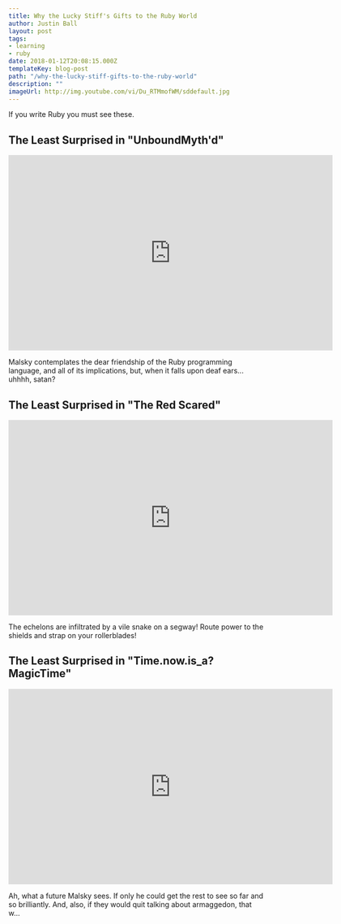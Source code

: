 ```yaml
---
title: Why the Lucky Stiff's Gifts to the Ruby World
author: Justin Ball
layout: post
tags:
- learning
- ruby
date: 2018-01-12T20:08:15.000Z
templateKey: blog-post
path: "/why-the-lucky-stiff-gifts-to-the-ruby-world"
description: ""
imageUrl: http://img.youtube.com/vi/Du_RTMmofWM/sddefault.jpg
---
```

<p>If you write Ruby you must see these.</p>
<div class="youtube-videos video-responsive">
  <div id="Du_RTMmofWM" class="youtube-video">
    <h2 class="youtube-title">The Least Surprised in "UnboundMyth'd"</h2>
    <iframe src="https://www.youtube.com/embed/Du_RTMmofWM" frameborder="0" width="640" height="385" allowfullscreen>
      <p>Your browser does not support iframes.</p>
    </iframe>
    <p class="youtube-description">Malsky contemplates the dear friendship of the Ruby programming language, and all of its implications, but, when it falls upon deaf ears... uhhhh, satan?</p>
  </div>
  <div id="mXZ_htL1rOI" class="youtube-video">
    <h2 class="youtube-title">The Least Surprised in "The Red Scared"</h2>
    <iframe src="https://www.youtube.com/embed/mXZ_htL1rOI" frameborder="0" width="640" height="385" allowfullscreen>
      <p>Your browser does not support iframes.</p>
    </iframe>
    <p class="youtube-description">The echelons are infiltrated by a vile snake on a segway! Route power to the shields and strap on your rollerblades!</p>
  </div>
  <div id="ng95M-cRb44" class="youtube-video">
    <h2 class="youtube-title">The Least Surprised in "Time.now.is_a? MagicTime"</h2>
    <iframe src="https://www.youtube.com/embed/ng95M-cRb44" frameborder="0" width="640" height="385" allowfullscreen>
      <p>Your browser does not support iframes.</p>
    </iframe>
    <p class="youtube-description">Ah, what a future Malsky sees. If only he could get the rest to see so far and so brilliantly. And, also, if they would quit talking about armaggedon, that w...</p>
  </div>
</div>